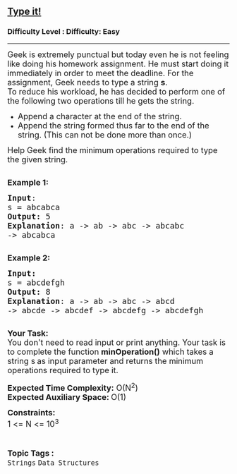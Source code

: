 <h2><a href="https://www.geeksforgeeks.org/problems/type-it--170645/1?page=10&category=Strings&sortBy=submissions">Type it!</a></h2><h3>Difficulty Level : Difficulty: Easy</h3><hr><div class="problems_problem_content__Xm_eO"><p><span style="font-size:18px">Geek is extremely punctual&nbsp;but today even he is not feeling like doing his homework assignment. He must start doing it immediately in order to meet the&nbsp;deadline. For the assignment, Geek needs to type a&nbsp;string <strong>s</strong>.<br>
To reduce his workload, he has decided to perform&nbsp;one of the following two operations till he gets the string.</span></p>

<ul>
	<li><span style="font-size:18px">Append a character at the end of the string.</span></li>
	<li><span style="font-size:18px">Append the string formed thus far to the end of the string. (This can not be done&nbsp;more than once.)</span></li>
</ul>

<p><span style="font-size:18px">Help Geek find the minimum operations required to type the given string.</span></p>

<p><br>
<span style="font-size:18px"><strong>Example 1:</strong></span></p>

<pre><span style="font-size:18px"><strong>Input</strong>:
s = abcabca
<strong>Output:</strong>&nbsp;5
<strong>Explanation</strong>: a -&gt; ab -&gt; abc -&gt; abcabc 
-&gt; abcabca
</span></pre>

<p><br>
<span style="font-size:18px"><strong>Example 2:</strong></span></p>

<pre><span style="font-size:18px"><strong>Input:</strong>
s = abcdefgh
<strong>Output:&nbsp;</strong>8
<strong>Explanation</strong>: a -&gt; ab -&gt; abc -&gt; abcd 
-&gt; abcde -&gt; abcdef -&gt; abcdefg -&gt; abcdefgh
</span></pre>

<p><br>
<span style="font-size:18px"><strong>Your Task:&nbsp;&nbsp;</strong><br>
You don't need to read input or print anything. Your task is to complete the function <strong>minOperation()</strong>&nbsp;which takes a string s<strong>&nbsp;</strong>as input parameter&nbsp;and returns the minimum operations required to type it.</span></p>

<p><span style="font-size:18px"><strong>Expected Time Complexity:</strong> O(N<sup>2</sup>)<br>
<strong>Expected Auxiliary Space: </strong>O(1)</span></p>

<p><span style="font-size:18px"><strong>Constraints:</strong><br>
1 &lt;= N &lt;= 10<sup>3</sup></span></p>
</div><br><p><span style=font-size:18px><strong>Topic Tags : </strong><br><code>Strings</code>&nbsp;<code>Data Structures</code>&nbsp;